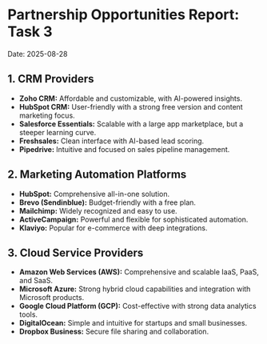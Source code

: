 # Partnership Opportunities Report: Task 3

Date: 2025-08-28

## 1. CRM Providers

*   **Zoho CRM:** Affordable and customizable, with AI-powered insights.
*   **HubSpot CRM:** User-friendly with a strong free version and content marketing focus.
*   **Salesforce Essentials:** Scalable with a large app marketplace, but a steeper learning curve.
*   **Freshsales:** Clean interface with AI-based lead scoring.
*   **Pipedrive:** Intuitive and focused on sales pipeline management.

## 2. Marketing Automation Platforms

*   **HubSpot:** Comprehensive all-in-one solution.
*   **Brevo (Sendinblue):** Budget-friendly with a free plan.
*   **Mailchimp:** Widely recognized and easy to use.
*   **ActiveCampaign:** Powerful and flexible for sophisticated automation.
*   **Klaviyo:** Popular for e-commerce with deep integrations.

## 3. Cloud Service Providers

*   **Amazon Web Services (AWS):** Comprehensive and scalable IaaS, PaaS, and SaaS.
*   **Microsoft Azure:** Strong hybrid cloud capabilities and integration with Microsoft products.
*   **Google Cloud Platform (GCP):** Cost-effective with strong data analytics tools.
*   **DigitalOcean:** Simple and intuitive for startups and small businesses.
*   **Dropbox Business:** Secure file sharing and collaboration.
